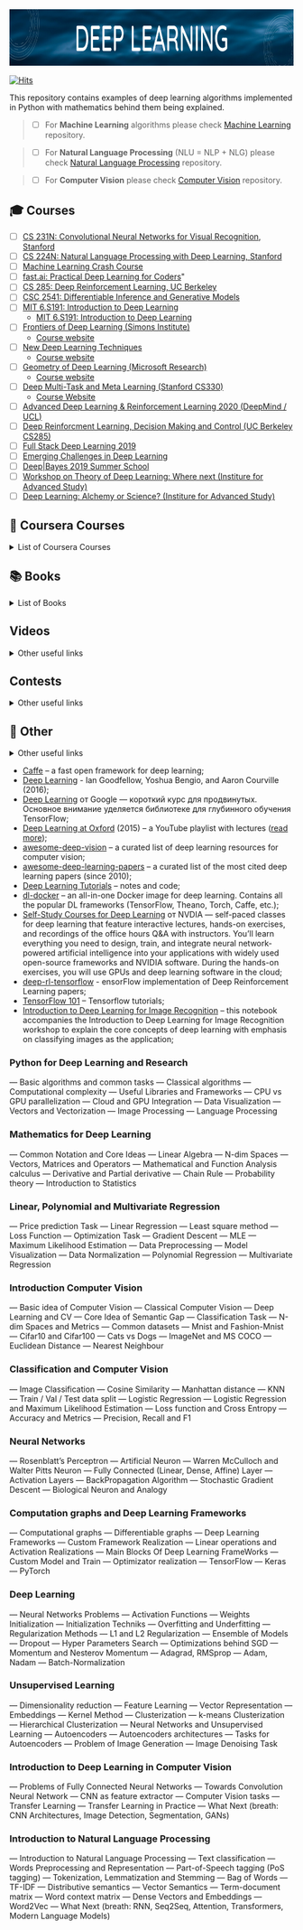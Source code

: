 <img src="https://github.com/ElizaLo/Deep-Learning/blob/master/img/Banner_DL.png" width="900" height="100">

[![Hits](https://hits.seeyoufarm.com/api/count/incr/badge.svg?url=https%3A%2F%2Fgithub.com%2FElizaLo%2FDeep-Learning&count_bg=%2304749C&title_bg=%23B5B5BC&icon=python.svg&icon_color=%23E7E7E7&title=Repository+Views&edge_flat=false)](https://hits.seeyoufarm.com)

This repository contains examples of deep learning algorithms implemented in Python with mathematics behind them being explained.

> - [ ] For **Machine Learning** algorithms please check [Machine Learning](https://github.com/ElizaLo/Machine-Learning) repository.

> - [ ] For **Natural Language Processing** (NLU = NLP + NLG) please check [Natural Language Processing](https://github.com/ElizaLo/NLP-Natural-Language-Processing) repository.

> - [ ] For **Computer Vision** please check [Computer Vision](https://github.com/ElizaLo/Computer-Vision) repository.


## 🎓 Courses 

- [ ] [CS 231N: Convolutional Neural Networks for Visual Recognition, Stanford](https://www.youtube.com/playlist?list=PL3FW7Lu3i5JvHM8ljYj-zLfQRF3EO8sYv)
- [ ] [CS 224N: Natural Language Processing with Deep Learning, Stanford](https://www.youtube.com/playlist?list=PLoROMvodv4rOhcuXMZkNm7j3fVwBBY42z)
- [ ] [Machine Learning Crash Course](https://techdevguide.withgoogle.com/paths/machine-learning/featured/ml-crash-course#)
- [ ] [fast.ai: Practical Deep Learning for Coders](https://course.fast.ai)"
- [ ] [CS 285: Deep Reinforcement Learning, UC Berkeley](http://rail.eecs.berkeley.edu/deeprlcourse/)
- [ ] [CSC 2541: Differentiable Inference and Generative Models](http://www.cs.toronto.edu/~duvenaud/courses/csc2541/index.html)
- [ ] [MIT 6.S191: Introduction to Deep Learning](http://introtodeeplearning.com)
  - [MIT 6.S191: Introduction to Deep Learning ](https://www.youtube.com/playlist?list=PLtBw6njQRU-rwp5__7C0oIVt26ZgjG9NI)
- [ ] [Frontiers of Deep Learning (Simons Institute)](https://www.youtube.com/playlist?list=PLgKuh-lKre11ekU7g-Z_qsvjDD8cT-hi9)
  - [Course website](https://simons.berkeley.edu/workshops/dl2019-1)
- [ ] [New Deep Learning Techniques](https://www.youtube.com/playlist?list=PLHyI3Fbmv0SdM0zXj31HWjG9t9Q0v2xYN)
  - [Course website](http://www.ipam.ucla.edu/programs/workshops/new-deep-learning-techniques/?tab=overview)
- [ ] [Geometry of Deep Learning (Microsoft Research)](https://www.youtube.com/playlist?list=PLD7HFcN7LXRe30qq36It2XCljxc340O_d)
  - [Course website](https://www.microsoft.com/en-us/research/event/ai-institute-2019/)
- [ ] [Deep Multi-Task and Meta Learning (Stanford CS330)](https://www.youtube.com/playlist?list=PLoROMvodv4rMC6zfYmnD7UG3LVvwaITY5)
  - [Course Website](http://cs330.stanford.edu/)
- [ ] [Advanced Deep Learning & Reinforcement Learning 2020 (DeepMind / UCL)](https://www.youtube.com/playlist?list=PLqYmG7hTraZDNJre23vqCGIVpfZ_K2RZs)
- [ ] [Deep Reinforcment Learning, Decision Making and Control (UC Berkeley CS285)](https://www.youtube.com/playlist?list=PLkFD6_40KJIwhWJpGazJ9VSj9CFMkb79A)
- [ ] [Full Stack Deep Learning 2019](https://www.youtube.com/playlist?list=PL1T8fO7ArWlcf3Hc4VMEVBlH8HZm_NbeB)
- [ ] [Emerging Challenges in Deep Learning](https://www.youtube.com/playlist?list=PLgKuh-lKre10BpafDrv0fg2VNUweWXWVd)
- [ ] [Deep|Bayes 2019 Summer School](https://www.youtube.com/playlist?list=PLe5rNUydzV9QHe8VDStpU0o8Yp63OecdW)
- [ ] [Workshop on Theory of Deep Learning: Where next (Institure for Advanced Study)](https://www.youtube.com/playlist?list=PLdDZb3TwJPZ5dqqg_S-rgJqSFeH4DQqFQ)
- [ ] [Deep Learning: Alchemy or Science? (Institure for Advanced Study)](https://www.youtube.com/playlist?list=PLdDZb3TwJPZ7aAxhIHALBoh8l6-UxmMNP)

## 🔹 Coursera Courses

<details>
 <summary> List of Coursera Courses </summary> 
<ul style="list-style-type:circle;">
  <li> <a href="https://www.coursera.org/specializations/deep-learning"> Spesialization: Deep Learning Specialization, Andrew Ng </a> </li>
  <li><a href=""> </a> </li>
  <li><a href=""> </a> </li>
  <li><a href=""> </a> </li>
</ul>
</details>


## 📚 Books
<details>
 <summary> List of Books </summary> 
<ul style="list-style-type:circle;">
  <li><a href="https://www.litmir.me/bd/?b=643725&p=1">Глубокое обучение. Погружение в мир нейронных сетей, Сергей Николенко </a> </li>
  <li><a href="http://www.deeplearningbook.org/front_matter.pdf"> Deep Learning, Goodfellow </a> </li>
  <li><a href="https://d2l.ai/index.html"> Dive into Deep Learning</a> </li>
  <li><a href=""> </a> </li>
  <li><a href=""> </a> </li>
</ul>
</details>


## Videos
<details>
 <summary> Other useful links </summary> 
<ul style="list-style-type:circle;">
  <li><a href="https://www.youtube.com/channel/UCdeSxuESqLOxuuwXNnqqbrA"> Семинары по машинному обучению JetBrains Research</a> </li>
  <li><a href="https://www.youtube.com/channel/UCeq6ZIlvC9SVsfhfKnSvM9w"> ML Trainings</a> </li>
  <li><a href=""> </a> </li>
</ul>
</details>


## Contests
<details>
 <summary> Other useful links </summary> 
<ul style="list-style-type:circle;">
  <li><a href="https://www.kaggle.com"> Kaggle </a> </li>
  <li><a href="https://boosters.pro"> Boosters </a> </li>
  <li><a href="https://mlcontests.com"> Machine Learning Contests </a> </li>
  <li><a href=""> </a> </li>
  <li><a href=""> </a> </li>
</ul>
</details>

## 📌 Other
<details>
 <summary> Other useful links </summary> 
<ul style="list-style-type:circle;">
  <li><a href="https://ods.ai"> Open Data Science</a> </li>
  <li><a href="https://dyakonov.org"> Блог Александра Дьяконова</a> </li>
  <li><a href=""> </a> </li>
</ul>
</details>

* [Caffe](https://github.com/weiliu89/caffe) – a fast open framework for deep learning;
* [Deep Learning](http://www.deeplearningbook.org) - Ian Goodfellow, Yoshua Bengio, and Aaron Courville (2016);
* [Deep Learning](https://www.udacity.com/course/deep-learning--ud730) от Google — короткий курс для продвинутых. Основное внимание уделяется библиотеке для глубинного обучения TensorFlow;
* [Deep Learning at Oxford](https://www.youtube.com/playlist?list=PLE6Wd9FR--EfW8dtjAuPoTuPcqmOV53Fu) (2015) – a YouTube playlist with lectures ([read more](http://www.cs.ox.ac.uk/teaching/courses/2014-2015/ml/));
* [awesome-deep-vision](https://github.com/kjw0612/awesome-deep-vision) – a curated list of deep learning resources for computer vision;
* [awesome-deep-learning-papers](https://github.com/terryum/awesome-deep-learning-papers) – a curated list of the most cited deep learning papers (since 2010); 
* [Deep Learning Tutorials](https://github.com/subokita/DeepLearningTutorials) – notes and code;
* [dl-docker](https://github.com/saiprashanths/dl-docker) – an all-in-one Docker image for deep learning. Contains all the popular DL frameworks (TensorFlow, Theano, Torch, Caffe, etc.);
* [Self-Study Courses for Deep Learning](https://developer.nvidia.com/deep-learning-courses) от NVDIA — self-paced classes for deep learning that feature interactive lectures, hands-on exercises, and recordings of the office hours Q&A with instructors. You’ll learn everything you need to design, train, and integrate neural network-powered artificial intelligence into your applications with widely used open-source frameworks and NVIDIA software. During the hands-on exercises, you will use GPUs and deep learning software in the cloud;
* [deep-rl-tensorflow](https://github.com/carpedm20/deep-rl-tensorflow) - ensorFlow implementation of Deep Reinforcement Learning papers;
* [TensorFlow 101](https://github.com/sjchoi86/Tensorflow-101) – Tensorflow tutorials;
* [Introduction to Deep Learning for Image Recognition](https://github.com/rouseguy/scipyUS2016_dl-image) – this notebook accompanies the Introduction to Deep Learning for Image Recognition workshop to explain the core concepts of deep learning with emphasis on classifying images as the application;


### Python for Deep Learning and Research

— Basic algorithms and common tasks
— Classical algorithms
— Computational complexity
— Useful Libraries and Frameworks
— CPU vs GPU parallelization
— Cloud and GPU Integration
— Data Visualization
— Vectors and Vectorization
— Image Processing
— Language Processing

### Mathematics for Deep Learning

— Common Notation and Core Ideas
— Linear Algebra
— N-dim Spaces
— Vectors, Matrices and Operators
— Mathematical and Function Analysis calculus
— Derivative and Partial derivative
— Chain Rule
— Probability theory
— Introduction to Statistics

### Linear, Polynomial and Multivariate Regression

— Price prediction Task
— Linear Regression
— Least square method
— Loss Function
— Optimization Task
— Gradient Descent
— MLE — Maximum Likelihood Estimation
— Data Preprocessing
— Model Visualization
— Data Normalization
— Polynomial Regression
— Multivariate Regression

### Introduction Computer Vision

— Basic idea of Computer Vision
— Classical Computer Vision
— Deep Learning and CV
— Core Idea of Semantic Gap
— Classification Task
— N-dim Spaces and Metrics
— Common datasets
— Mnist and Fashion-Mnist
— Cifar10 and Cifar100
— Cats vs Dogs
— ImageNet and MS COCO
— Euclidean Distance
— Nearest Neighbour

### Classification and Computer Vision

— Image Classification
— Cosine Similarity
— Manhattan distance
— KNN
— Train / Val / Test data split
— Logistic Regression
— Logistic Regression and Maximum Likelihood Estimation
— Loss function and Cross Entropy
— Accuracy and Metrics
— Precision, Recall and F1

### Neural Networks

— Rosenblatt’s Perceptron
— Artificial Neuron
— Warren McCulloch and Walter Pitts Neuron
— Fully Connected (Linear, Dense, Affine) Layer
— Activation Layers
— BackPropagation Algorithm
— Stochastic Gradient Descent
— Biological Neuron and Analogy

### Computation graphs and Deep Learning Frameworks

— Computational graphs
— Differentiable graphs
— Deep Learning Frameworks
— Custom Framework Realization
— Linear operations and Activation Realizations
— Main Blocks Of Deep Learning FrameWorks
— Custom Model and Train
— Optimizator realization
— TensorFlow
— Keras
— PyTorch

### Deep Learning
— Neural Networks Problems
— Activation Functions
— Weights Initialization
— Initialization Techniks
— Overfitting and Underfitting
— Regularization Methods
— L1 and L2 Regularization
— Ensemble of Models
— Dropout
— Hyper Parameters Search
— Optimizations behind SGD
— Momentum and Nesterov Momentum
— Adagrad, RMSprop
— Adam, Nadam
— Batch-Normalization

### Unsupervised Learning

— Dimensionality reduction
— Feature Learning
— Vector Representation
— Embeddings
— Kernel Method
— Clusterization
— k-means Clusterization
— Hierarchical Clusterization
— Neural Networks and Unsupervised Learning
— Autoencoders
— Autoencoders architectures
— Tasks for Autoencoders
— Problem of Image Generation
— Image Denoising Task

### Introduction to Deep Learning in Computer Vision

— Problems of Fully Connected Neural Networks
— Towards Convolution Neural Network
— CNN as feature extractor
— Computer Vision tasks
— Transfer Learning
— Transfer Learning in Practice
— What Next (breath: CNN Architectures, Image Detection, Segmentation, GANs)

### Introduction to Natural Language Processing
— Introduction to Natural Language Processing
— Text classification
— Words Preprocessing and Representation
— Part-of-Speech tagging (PoS tagging)
— Tokenization, Lemmatization and Stemming
— Bag of Words
— TF-IDF
— Distributive semantics
— Vector Semantics
— Term-document matrix
— Word context matrix
— Dense Vectors and Embeddings
— Word2Vec
— What Next (breath: RNN, Seq2Seq, Attention, Transformers, Modern Language Models)
